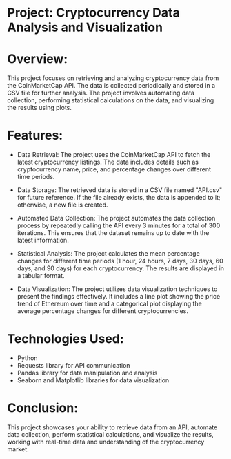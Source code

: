 # Project: Cryptocurrency Data Analysis and Visualization 
# Overview:
  This project focuses on retrieving and analyzing cryptocurrency data from the CoinMarketCap API. The data is collected periodically and stored in a CSV file for further analysis. The project involves automating data collection, performing statistical calculations on the data, and visualizing the results using plots.

# Features:
- Data Retrieval: The project uses the CoinMarketCap API to fetch the latest cryptocurrency listings. The data includes details such as cryptocurrency name, price, and percentage changes over different time periods.

- Data Storage: The retrieved data is stored in a CSV file named "API.csv" for future reference. If the file already exists, the data is appended to it; otherwise, a new file is created.

- Automated Data Collection: The project automates the data collection process by repeatedly calling the API every 3 minutes for a total of 300 iterations. This ensures that the dataset remains up to date with the latest information.

- Statistical Analysis: The project calculates the mean percentage changes for different time periods (1 hour, 24 hours, 7 days, 30 days, 60 days, and 90 days) for each cryptocurrency. The results are displayed in a tabular format.

- Data Visualization: The project utilizes data visualization techniques to present the findings effectively. It includes a line plot showing the price trend of Ethereum over time and a categorical plot displaying the average percentage changes for different cryptocurrencies.

# Technologies Used:
- Python
- Requests library for API communication
- Pandas library for data manipulation and analysis
- Seaborn and Matplotlib libraries for data visualization

# Conclusion:
This project showcases your ability to retrieve data from an API, automate data collection, perform statistical calculations, and visualize the results, working with real-time data and understanding of the cryptocurrency market.
